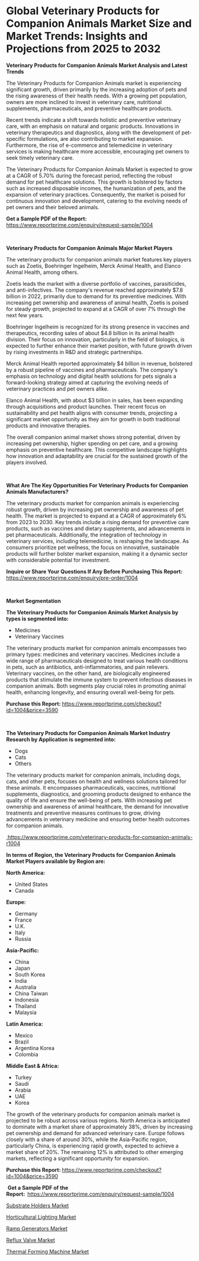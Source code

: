 <p><h1>Global Veterinary Products for Companion Animals Market Size and Market Trends: Insights and Projections from 2025 to 2032</h1></p><p><strong>Veterinary Products for Companion Animals Market Analysis and Latest Trends</strong></p>
<p><p>The Veterinary Products for Companion Animals market is experiencing significant growth, driven primarily by the increasing adoption of pets and the rising awareness of their health needs. With a growing pet population, owners are more inclined to invest in veterinary care, nutritional supplements, pharmaceuticals, and preventive healthcare products. </p><p>Recent trends indicate a shift towards holistic and preventive veterinary care, with an emphasis on natural and organic products. Innovations in veterinary therapeutics and diagnostics, along with the development of pet-specific formulations, are also contributing to market expansion. Furthermore, the rise of e-commerce and telemedicine in veterinary services is making healthcare more accessible, encouraging pet owners to seek timely veterinary care.</p><p>The Veterinary Products for Companion Animals Market is expected to grow at a CAGR of 5.70% during the forecast period, reflecting the robust demand for pet healthcare solutions. This growth is bolstered by factors such as increased disposable incomes, the humanization of pets, and the expansion of veterinary practices. Consequently, the market is poised for continuous innovation and development, catering to the evolving needs of pet owners and their beloved animals.</p></p>
<p><strong>Get a Sample PDF of the Report:&nbsp;</strong> <a href="https://www.reportprime.com/enquiry/request-sample/1004?utm_campaign=3208&utm_medium=2&utm_source=Github&utm_content=ia&utm_term=18032025&utm_id=veterinary-products-for-companion-animals">https://www.reportprime.com/enquiry/request-sample/1004</a></p>
<p>&nbsp;</p>
<p><strong>Veterinary Products for Companion Animals Major Market Players</strong></p>
<p><p>The veterinary products for companion animals market features key players such as Zoetis, Boehringer Ingelheim, Merck Animal Health, and Elanco Animal Health, among others. </p><p>Zoetis leads the market with a diverse portfolio of vaccines, parasiticides, and anti-infectives. The company's revenue reached approximately $7.8 billion in 2022, primarily due to demand for its preventive medicines. With increasing pet ownership and awareness of animal health, Zoetis is poised for steady growth, projected to expand at a CAGR of over 7% through the next few years.</p><p>Boehringer Ingelheim is recognized for its strong presence in vaccines and therapeutics, recording sales of about $4.8 billion in its animal health division. Their focus on innovation, particularly in the field of biologics, is expected to further enhance their market position, with future growth driven by rising investments in R&D and strategic partnerships.</p><p>Merck Animal Health reported approximately $4 billion in revenue, bolstered by a robust pipeline of vaccines and pharmaceuticals. The company's emphasis on technology and digital health solutions for pets signals a forward-looking strategy aimed at capturing the evolving needs of veterinary practices and pet owners alike.</p><p>Elanco Animal Health, with about $3 billion in sales, has been expanding through acquisitions and product launches. Their recent focus on sustainability and pet health aligns with consumer trends, projecting a significant market opportunity as they aim for growth in both traditional products and innovative therapies.</p><p>The overall companion animal market shows strong potential, driven by increasing pet ownership, higher spending on pet care, and a growing emphasis on preventive healthcare. This competitive landscape highlights how innovation and adaptability are crucial for the sustained growth of the players involved.</p></p>
<p>&nbsp;</p>
<p><strong>What Are The Key Opportunities For Veterinary Products for Companion Animals Manufacturers?</strong></p>
<p><p>The veterinary products market for companion animals is experiencing robust growth, driven by increasing pet ownership and awareness of pet health. The market is projected to expand at a CAGR of approximately 6% from 2023 to 2030. Key trends include a rising demand for preventive care products, such as vaccines and dietary supplements, and advancements in pet pharmaceuticals. Additionally, the integration of technology in veterinary services, including telemedicine, is reshaping the landscape. As consumers prioritize pet wellness, the focus on innovative, sustainable products will further bolster market expansion, making it a dynamic sector with considerable potential for investment.</p></p>
<p><strong>Inquire or Share Your Questions If Any Before Purchasing This Report:</strong> <a href="https://www.reportprime.com/enquiry/pre-order/1004?utm_campaign=3208&utm_medium=2&utm_source=Github&utm_content=ia&utm_term=18032025&utm_id=veterinary-products-for-companion-animals">https://www.reportprime.com/enquiry/pre-order/1004</a></p>
<p>&nbsp;</p>
<p><strong>Market Segmentation</strong></p>
<p><strong>The Veterinary Products for Companion Animals Market Analysis by types is segmented into:</strong></p>
<p><ul><li>Medicines</li><li>Veterinary Vaccines</li></ul></p>
<p><p>The veterinary products market for companion animals encompasses two primary types: medicines and veterinary vaccines. Medicines include a wide range of pharmaceuticals designed to treat various health conditions in pets, such as antibiotics, anti-inflammatories, and pain relievers. Veterinary vaccines, on the other hand, are biologically engineered products that stimulate the immune system to prevent infectious diseases in companion animals. Both segments play crucial roles in promoting animal health, enhancing longevity, and ensuring overall well-being for pets.</p></p>
<p><strong>Purchase this Report:&nbsp;</strong><a href="https://www.reportprime.com/checkout?id=1004&price=3590&utm_campaign=3208&utm_medium=2&utm_source=Github&utm_content=ia&utm_term=18032025&utm_id=veterinary-products-for-companion-animals">https://www.reportprime.com/checkout?id=1004&price=3590</a></p>
<p>&nbsp;</p>
<p><strong>The Veterinary Products for Companion Animals Market Industry Research by Application is segmented into:</strong></p>
<p><ul><li>Dogs</li><li>Cats</li><li>Others</li></ul></p>
<p><p>The veterinary products market for companion animals, including dogs, cats, and other pets, focuses on health and wellness solutions tailored for these animals. It encompasses pharmaceuticals, vaccines, nutritional supplements, diagnostics, and grooming products designed to enhance the quality of life and ensure the well-being of pets. With increasing pet ownership and awareness of animal healthcare, the demand for innovative treatments and preventive measures continues to grow, driving advancements in veterinary medicine and ensuring better health outcomes for companion animals.</p></p>
<p><a href="https://www.reportprime.com/veterinary-products-for-companion-animals-r1004?utm_campaign=3208&utm_medium=2&utm_source=Github&utm_content=ia&utm_term=18032025&utm_id=veterinary-products-for-companion-animals">&nbsp;https://www.reportprime.com/veterinary-products-for-companion-animals-r1004</a></p>
<p><strong>In terms of Region, the Veterinary Products for Companion Animals Market Players available by Region are:</strong></p>
<p>
    <p> <strong> North America: </strong>
        <ul>
            <li>United States</li>
            <li>Canada</li>
        </ul>
        </p> 
    <p> <strong> Europe: </strong>
        <ul>
            <li>Germany</li>
            <li>France</li>
            <li>U.K.</li>
            <li>Italy</li>
            <li>Russia</li>
        </ul>
        </p> 
    <p> <strong> Asia-Pacific: </strong>
        <ul>
            <li>China</li>
            <li>Japan</li>
            <li>South Korea</li>
            <li>India</li>
            <li>Australia</li>
            <li>China Taiwan</li>
            <li>Indonesia</li>
            <li>Thailand</li>
            <li>Malaysia</li>
        </ul>
        </p> 
    <p> <strong> Latin America: </strong>
        <ul>
            <li>Mexico</li>
            <li>Brazil</li>
            <li>Argentina Korea</li>
            <li>Colombia</li>
        </ul>
        </p> 
    <p> <strong> Middle East & Africa: </strong>
        <ul>
            <li>Turkey</li>
            <li>Saudi</li>
            <li>Arabia</li>
            <li>UAE</li>
            <li>Korea</li>
        </ul>
    </p>
    </p>
<p><p>The growth of the veterinary products for companion animals market is projected to be robust across various regions. North America is anticipated to dominate with a market share of approximately 38%, driven by increasing pet ownership and demand for advanced veterinary care. Europe follows closely with a share of around 30%, while the Asia-Pacific region, particularly China, is experiencing rapid growth, expected to achieve a market share of 20%. The remaining 12% is attributed to other emerging markets, reflecting a significant opportunity for expansion.</p></p>
<p><strong>Purchase this Report: </strong><a href="https://www.reportprime.com/checkout?id=1004&price=3590&utm_campaign=3208&utm_medium=2&utm_source=Github&utm_content=ia&utm_term=18032025&utm_id=veterinary-products-for-companion-animals">https://www.reportprime.com/checkout?id=1004&price=3590</a></p>
<p>&nbsp;<strong>Get a Sample PDF of the Report:&nbsp;&nbsp;</strong><a href="https://www.reportprime.com/enquiry/request-sample/1004?utm_campaign=3208&utm_medium=2&utm_source=Github&utm_content=ia&utm_term=18032025&utm_id=veterinary-products-for-companion-animals">https://www.reportprime.com/enquiry/request-sample/1004</a></p>
<p><strong></strong></p>
<p><p><a href="https://www.linkedin.com/pulse/comprehensive-market-analysis-substrate-holders-trends-share-size-8ofme?utm_campaign=3208&utm_medium=2&utm_source=Github&utm_content=ia&utm_term=18032025&utm_id=veterinary-products-for-companion-animals">Substrate Holders Market</a></p><p><a href="https://www.linkedin.com/pulse/exploring-horticultural-lighting-market-projected-growth-asp-42-lqoze?utm_campaign=3208&utm_medium=2&utm_source=Github&utm_content=ia&utm_term=18032025&utm_id=veterinary-products-for-companion-animals">Horticultural Lighting Market</a></p><p><a href="https://www.linkedin.com/pulse/recent-analysis-ramp-generators-market-trends-share-sales-growth-ll2re?utm_campaign=3208&utm_medium=2&utm_source=Github&utm_content=ia&utm_term=18032025&utm_id=veterinary-products-for-companion-animals">Ramp Generators Market</a></p><p><a href="https://www.linkedin.com/pulse/reflux-valve-market-analysis-structure-size-growing-cagr-142-92edc?utm_campaign=3208&utm_medium=2&utm_source=Github&utm_content=ia&utm_term=18032025&utm_id=veterinary-products-for-companion-animals">Reflux Valve Market</a></p><p><a href="https://www.linkedin.com/pulse/future-growth-thermal-forming-machine-market-projected-125-gc7xf?utm_campaign=3208&utm_medium=2&utm_source=Github&utm_content=ia&utm_term=18032025&utm_id=veterinary-products-for-companion-animals">Thermal Forming Machine Market</a></p></p>